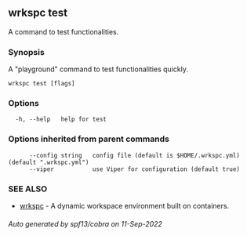 ## wrkspc test

A command to test functionalities.

### Synopsis


A "playground" command to test functionalities quickly.


```
wrkspc test [flags]
```

### Options

```
  -h, --help   help for test
```

### Options inherited from parent commands

```
      --config string   config file (default is $HOME/.wrkspc.yml) (default ".wrkspc.yml")
      --viper           use Viper for configuration (default true)
```

### SEE ALSO

* [wrkspc](wrkspc.md)	 - A dynamic workspace environment built on containers.

###### Auto generated by spf13/cobra on 11-Sep-2022
